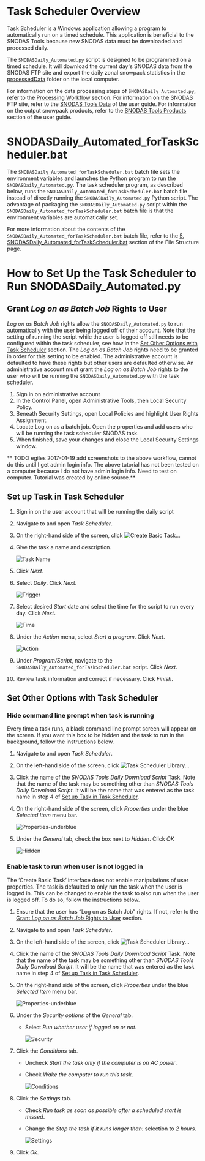 # Task Scheduler Overview

Task Scheduler is a Windows application allowing a program to automatically run on a timed schedule. This application is
beneficial to the SNODAS Tools because new SNODAS data must be downloaded and processed daily. 

The ```SNODASDaily_Automated.py```
script is designed to be programmed on a timed schedule. It will download the current day's SNODAS data from the SNODAS FTP site 
and export the daily zonal snowpack statistics in the [processedData](../software-design/file-structure.md#snodastools92processeddata92) folder on the local computer. 

For information on the data processing steps of ```SNODASDaily_Automated.py```, refer to the 
[Processing Workflow](../software-design/overview.md#processing-workflow) section. For information on the SNODAS FTP site, refer to the
[SNODAS Tools Data](http://software.openwaterfoundation.org/cdss-app-snodas-tools-doc-user/data/overview/) of the user guide. For information on
the output snowpack products, refer to the [SNODAS Tools Products](http://software.openwaterfoundation.org/cdss-app-snodas-tools-doc-user/products/overview/)
section of the user guide.

#  SNODASDaily_Automated_forTaskScheduler.bat

The ```SNODASDaily_Automated_forTaskScheduler.bat``` batch file sets the environment variables and launches the Python program to run the 
```SNODASDaily_Automated.py```. The task scheduler program, as described below, runs the ```SNODASDaily_Automated_forTaskScheduler.bat``` 
batch file instead of directly running the ```SNODASDaily_Automated.py``` Python script. The advantage of packaging the ```SNODASDaily_Automated.py``` script
within the ```SNODASDaily_Automated_forTaskScheduler.bat``` batch file is that the environment variables are automatically set. 

For more information about the contents of the ```SNODASDaily_Automated_forTaskScheduler.bat``` batch file, refer to the 
[5. SNODASDaily_Automated_forTaskScheduler.bat](../software-design/file-structure.md#snodastools92bin92) section of the File Structure page. 

# How to Set Up the Task Scheduler to Run SNODASDaily_Automated.py

## Grant *Log on as Batch Job* Rights to User 

*Log on as Batch Job* rights allow the ```SNODASDaily_Automated.py``` to run automatically with the user being logged off of their 
account. Note that the setting of running the script while the user is logged off still needs to be configured within the task scheduler,
see how in the [Set Other Options with Task Scheduler](#set-other-options-with-task-scheduler) section. The *Log on as Batch Job* rights
need to be granted in order for this setting to be enabled. The administrative account is defaulted to have these rights but other 
users are defaulted otherwise. An administrative account must grant the *Log on as Batch Job* rights to the user who will be running 
the ```SNODASDaily_Automated.py``` with the task scheduler. 

1. Sign in on administrative account
2. In the Control Panel, open Administrative Tools, then Local Security Policy.
3. Beneath Security Settings, open Local Policies and highlight User Rights Assignment.
4. Locate Log on as a batch job. Open the properties and add users who will be running the task scheduler SNODAS task.
5. When finished, save your changes and close the Local Security Settings window.

** TODO egiles 2017-01-19 add screenshots to the above workflow, cannot do this until I get admin login info. The above tutorial has
not been tested on a computer because I do not have admin login info. Need to test on computer. Tutorial was created by online source.**

## Set up Task in Task Scheduler

1. Sign in on the user account that will be running the daily script  

2. Navigate to and open *Task Scheduler*.   

3. On the right-hand side of the screen, click ![Create Basic Task...](task-scheduler-images/create-basic-task.png)  

4. Give the task a name and description.  

	![Task Name](task-scheduler-images/name.png)   
	

5.	Click *Next*.  

6.	Select *Daily*. Click *Next*.  

	![Trigger](task-scheduler-images/trigger.png)  

7.	Select desired *Start* date and select the time for the script to run every day. Click *Next*.  

	![Time](task-scheduler-images/daily-time.png)  

8.	Under the *Action* menu, select *Start a program*. Click *Next*.  

	![Action](task-scheduler-images/action.png)  

9.	Under *Program/Script*, navigate to the ```SNODASDaily_Automated_forTaskScheduler.bat``` script. Click *Next*.  
 
10.	Review task information and correct if necessary. Click *Finish*.   



## Set Other Options with Task Scheduler

### Hide command line prompt when task is running

Every time a task runs, a black command line prompt screen will appear on the screen. If you want this 
box to be hidden and the task to run in the background, follow the instructions below.

1.	Navigate to and open *Task Scheduler*. 
2.	On the left-hand side of the screen, click ![Task Scheduler Library...](task-scheduler-images/task-scheduler-library.png)  
3.	Click the name of the *SNODAS Tools Daily Download Script* Task. Note that the name of the task may be something other
than *SNODAS Tools Daily Download Script*. It will be the name that was entered as the task name in step 4 of 
[Set up Task in Task Scheduler](#set-up-task-in-task-scheduler). 
		
4.	On the right-hand side of the screen, click *Properties* under the blue *Selected Item* menu bar. 

	![Properties-underblue](task-scheduler-images/props-under-blue.png)
	
5.	Under the *General* tab, check the box next to *Hidden*. Click *OK*

	![Hidden](task-scheduler-images/hidden.png)


### Enable task to run when user is not logged in

The ‘Create Basic Task’ interface does not enable manipulations of user properties. The task is defaulted to 
only run the task when the user is logged in. This can be changed to enable the task to also run when the 
user is logged off. To do so, follow the instructions below. 

1.	Ensure that the user has “Log on as Batch Job” rights. If not, refer to the 
[Grant *Log on as Batch Job* Rights to User](#grant-log-on-as-batch-job-rights-to-user) section.  

2.	Navigate to and open *Task Scheduler*.  
3.  On the left-hand side of the screen, click ![Task Scheduler Library...](task-scheduler-images/task-scheduler-library.png)  
4.  Click the name of the *SNODAS Tools Daily Download Script* Task. Note that the name of the task may be something other
than *SNODAS Tools Daily Download Script*. It will be the name that was entered as the task name in step 4 of 
[Set up Task in Task Scheduler](#set-up-task-in-task-scheduler).   
5.  On the right-hand side of the screen, click *Properties* under the blue *Selected Item* menu bar. 

	![Properties-underblue](task-scheduler-images/props-under-blue.png)  
	
6. Under the *Security options* of the *General* tab.
	- Select *Run whether user if logged on or not*.

		![Security](task-scheduler-images/security.png)
	
7. Click the *Conditions* tab. 
	- Uncheck *Start the task only if the computer is on AC power*.
	- Check *Wake the computer to run this task*. 
		
		![Conditions](task-scheduler-images/conditions.png)
	
8. Click the *Settings* tab. 
	- Check *Run task as soon as possible after a scheduled start is missed*. 
	- Change the *Stop the task if it runs longer than:*  selection to *2 hours*.  
	
		![Settings](task-scheduler-images/settings.png)
	
9. Click *Ok*. 








